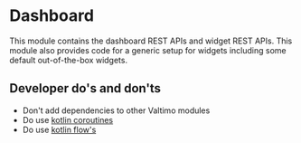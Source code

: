 # Dashboard

This module contains the dashboard REST APIs and widget REST APIs. This module also provides code for a
generic setup for widgets including some default out-of-the-box widgets.

## Developer do's and don'ts
- Don't add dependencies to other Valtimo modules
- Do use [kotlin coroutines](https://kotlinlang.org/docs/coroutines-basics.html)
- Do use [kotlin flow's](https://kotlinlang.org/docs/flow.html#flows)

